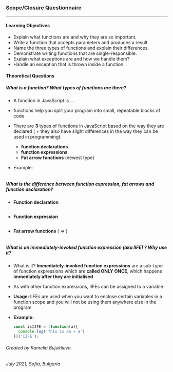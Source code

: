 ### Scope/Closure Questionnaire

-------



#### Learning Objectives

- Explain what functions are and why they are so important.
- Write a function that accepts parameters and produces a result.
- Name the three types of functions and explain their differences.
- Demonstrate writing functions that are single-responsible.
- Explain what exceptions are and how we handle them?
- Handle an exception that is thrown inside a function.

#### Theoretical Questions 

##### What is a function? What types of functions are there?

- A function in JavaScript is ...

- functions help you split your program into small, repeatable blocks of code

- There are **3** types of functions in JavaScript based on the way they are declared ( + they also have slight differences in the way they can be used in programming):

  - **function declarations**
  - **function expressions**
  - **Fat arrow functions** (newest type)

- Example:

  ```javascript
  
  ```

##### What is the difference between function expression, fat arrows and function declaration?

- **Function declaration**

  ```javascript
  
  ```

  

- **Function expression**

  ```javascript
  
  ```

  

- **Fat arrow functions** ( => )

  ```javascript
  
  ```

  

#####  What is an immediately-invoked function expression (aka IIFE) ? Why use it?

-  What is it?  **Immediately-invoked function expressions** are a sub-type of function expressions which are **called ONLY ONCE**, which happens **immediately after they are initialised** 

- As with other function expressions, IIFEs can be assigned to a variable

- **Usage:** IIFEs are used when you want to enclose certain variables in a function scope and you will not be using them anywhere else in the program

- **Example:**

  ```javascript
  const isIIFE = (function(a){
    console.log('This is an + a')
  })('IIFE');
  ```

  


###### Created by Kamelia Bujuklieva.
###### July 2021, Sofia, Bulgaria
